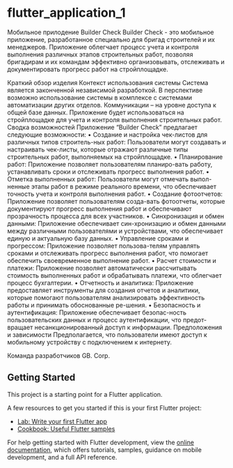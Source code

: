 # flutter_application_1

Мобильное прилодение Builder Check
Builder Check - это мобильное приложение, разработанное специально для бригад строителей и их менеджеров. Приложение облегчает процесс учета и контроля выполнения различных этапов строительных работ, позволяя бригадирам и их командам эффективно организовывать, отслеживать и документировать прогресс работ на стройплощадке.

Краткий обзор изделия
Контекст использования системы
Система является законченной независимой разработкой. В перспективе возможно использование системы в комплексе с системами автоматизации других отделов. Коммуникации – на уровне доступа к общей базе данных. Приложение будет использоваться на стройплощадке для учета и контроля выполнения строительных работ.
Сводка возможностей
Приложение “Builder Check” предлагает следующие возможности:
•	Создание и настройка чек-листов для различных типов строитель-ных работ: Пользователи могут создавать и настраивать чек-листы, которые отражают различные типы строительных работ, выполняемых на стройплощадке.
•	Планирование работ: Приложение позволяет пользователям планиро-вать работу, устанавливать сроки и отслеживать прогресс выполнения работ.
•	Отметка выполненных работ: Пользователи могут отмечать выпол-ненные этапы работ в режиме реального времени, что обеспечивает точность учета и контроля выполнения работ.
•	Создание фотоотчетов: Приложение позволяет пользователям созда-вать фотоотчеты, которые документируют прогресс выполнения работ и обеспечивают прозрачность процесса для всех участников.
•	Синхронизация и обмен данными: Приложение обеспечивает син-хронизацию и обмен данными между различными пользователями и устройствами, что обеспечивает единую и актуальную базу данных.
•	Управление сроками и прогрессом: Приложение позволяет пользова-телям управлять сроками и отслеживать прогресс выполнения работ, что помогает обеспечить своевременное выполнение работ.
•	Расчет стоимости и платежи: Приложение позволяет автоматически рассчитывать стоимость выполненных работ и обрабатывать платежи, что облегчает процесс бухгалтерии.
•	Отчетность и аналитика: Приложение предоставляет инструменты для создания отчетов и аналитики, которые помогают пользователям анализировать эффективность работы и принимать обоснованные ре-шения.
•	Безопасность и аутентификация: Приложение обеспечивает безопас-ность пользовательских данных и процесс аутентификации, что предот-вращает несанкционированный доступ к информации.
Предположения и зависимости
Предполагается, что пользователи имеют доступ к мобильному устройству с подключением к интернету.

Команда разработчиков GB. Corp.

## Getting Started

This project is a starting point for a Flutter application.

A few resources to get you started if this is your first Flutter project:

- [Lab: Write your first Flutter app](https://docs.flutter.dev/get-started/codelab)
- [Cookbook: Useful Flutter samples](https://docs.flutter.dev/cookbook)

For help getting started with Flutter development, view the
[online documentation](https://docs.flutter.dev/), which offers tutorials,
samples, guidance on mobile development, and a full API reference.
